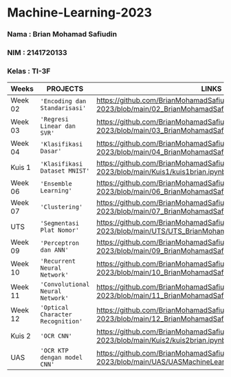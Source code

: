 # Machine-Learning-2023

### Nama : Brian Mohamad Safiudin
### NIM : 2141720133
### Kelas : TI-3F

|Weeks           |PROJECTS                         |LINKS                        |
|----------------|---------------------------------|-----------------------------|                        
|Week 02         |`'Encoding dan Standarisasi'`    |https://github.com/BrianMohamadSafiudin/Machine-Learning-2023/blob/main/02_BrianMohamadSafiudin_Data.ipynb                        
|Week 03         |`'Regresi Linear dan SVR'`       |https://github.com/BrianMohamadSafiudin/Machine-Learning-2023/blob/main/03_BrianMohamadSafiudin_Regresi.ipynb                     
|Week 04         |`'Klasifikasi Dasar'`            |https://github.com/BrianMohamadSafiudin/Machine-Learning-2023/blob/main/04_BrianMohamadSafiudin_Klasifikasi.ipynb                             
|Kuis 1          |`'Klasifikasi Dataset MNIST'`    |https://github.com/BrianMohamadSafiudin/Machine-Learning-2023/blob/main/Kuis1/kuis1brian.ipynb                             
|Week 06         |`'Ensemble Learning'`            |https://github.com/BrianMohamadSafiudin/Machine-Learning-2023/blob/main/06_BrianMohamadSafiudin_EnsembleLearning.ipynb   
|Week 07         |`'Clustering'`                   |https://github.com/BrianMohamadSafiudin/Machine-Learning-2023/blob/main/07_BrianMohamadSafiudin_Clustering.ipynb
|UTS             |`'Segmentasi Plat Nomor'`        |https://github.com/BrianMohamadSafiudin/Machine-Learning-2023/blob/main/UTS/UTS_BrianMohamadSafiudin_TI3F.ipynb
|Week 09         |`'Perceptron dan ANN'`           |https://github.com/BrianMohamadSafiudin/Machine-Learning-2023/blob/main/09_BrianMohamadSafiudin_PerceptronDanANN.ipynb
|Week 10         |`'Recurrent Neural Network'`     |https://github.com/BrianMohamadSafiudin/Machine-Learning-2023/blob/main/10_BrianMohamadSafiudin_RNN.ipynb
|Week 11         |`'Convolutional Neural Network'` |https://github.com/BrianMohamadSafiudin/Machine-Learning-2023/blob/main/11_BrianMohamadSafiudin_CNN.ipynb
|Week 12         |`'Optical Character Recognition'`|https://github.com/BrianMohamadSafiudin/Machine-Learning-2023/blob/main/12_BrianMohamadSafiudin_OCR.ipynb
|Kuis 2          |`'OCR CNN'`                      |https://github.com/BrianMohamadSafiudin/Machine-Learning-2023/blob/main/Kuis2/kuis2brian.ipynb 
|UAS             |`'OCR KTP dengan model CNN'`     |https://github.com/BrianMohamadSafiudin/Machine-Learning-2023/blob/main/UAS/UASMachineLearning_BrianFebryanFafan.ipynb

